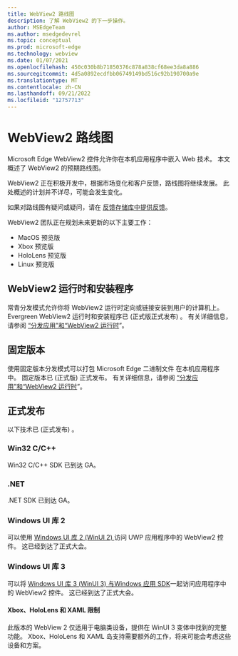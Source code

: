 ```yaml
---
title: WebView2 路线图
description: 了解 WebView2 的下一步操作。
author: MSEdgeTeam
ms.author: msedgedevrel
ms.topic: conceptual
ms.prod: microsoft-edge
ms.technology: webview
ms.date: 01/07/2021
ms.openlocfilehash: 450c030b8b71850376c878a838cf68ee3da8a886
ms.sourcegitcommit: 4d5a0892ecdfbb06749149bd516c92b190700a9e
ms.translationtype: MT
ms.contentlocale: zh-CN
ms.lasthandoff: 09/21/2022
ms.locfileid: "12757713"
---
```

# <a name="webview2-roadmap"></a>WebView2 路线图

Microsoft Edge WebView2 控件允许你在本机应用程序中嵌入 Web 技术。  本文概述了 WebView2 的预期路线图。

WebView2 正在积极开发中，根据市场变化和客户反馈，路线图将继续发展。  此处概述的计划并不详尽，可能会发生变化。

如果对路线图有疑问或疑问，请在 [反馈存储库中提供反馈](https://github.com/MicrosoftEdge/WebViewFeedback)。

WebView2 团队正在规划未来更新的以下主要工作：

* MacOS 预览版
* Xbox 预览版
* HoloLens 预览版
* Linux 预览版


<!-- ====================================================================== -->
## <a name="webview2-runtime-and-installer"></a>WebView2 运行时和安装程序

常青分发模式允许你将 WebView2 运行时定向或链接安装到用户的计算机上。  Evergreen WebView2 运行时和安装程序已 (正式版正式发布) 。  有关详细信息，请参阅 [“分发应用”和“WebView2 运行时](concepts/distribution.md)”。


<!-- ====================================================================== -->
## <a name="fixed-version"></a>固定版本

使用固定版本分发模式可以打包 Microsoft Edge 二进制文件 <!--(a specific version of the WebView2 Runtime)--> 在本机应用程序中。  固定版本已 (正式版) 正式发布。  有关详细信息，请参阅 [“分发应用”和“WebView2 运行时](concepts/distribution.md)”。


<!-- ====================================================================== -->
## <a name="general-availability"></a>正式发布

以下技术已 (正式发布) 。

### <a name="win32-cc"></a>Win32 C/C++

Win32 C/C++ SDK 已到达 GA。

### <a name="net"></a>.NET

.NET SDK 已到达 GA。

### <a name="windows-ui-library-2"></a>Windows UI 库 2

可以使用 [Windows UI 库 2 (WinUI 2) ](get-started/winui2.md)访问 UWP 应用程序中的 WebView2 控件。 这已经到达了正式大会。

### <a name="windows-ui-library-3"></a>Windows UI 库 3

可以将 [Windows UI 库 3 (WinUI 3) 与Windows 应用 SDK](/uwp/toolkits/winui3/index)一起访问应用程序中的 WebView2 控件。  这已经到达了正式大会。

#### <a name="xbox-hololens-and-xaml-limitations"></a>Xbox、HoloLens 和 XAML 限制

此版本的 WebView 2 仅适用于电脑类设备，提供在 WinUI 3 变体中找到的完整功能。 Xbox、HoloLens 和 XAML 岛支持需要额外的工作，将来可能会考虑这些设备和方案。

